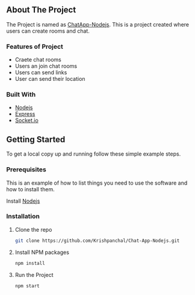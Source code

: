 ## About The Project

The Project is named as [ChatApp-Nodejs](https://node-krish-chatapp.herokuapp.com/). This is a project created where users can create rooms and chat.

### Features of Project
 * Craete chat rooms
 * Users an join chat rooms
 * Users can send links
 * User can send their location


### Built With

* [Nodejs](https://nodejs.org/en/)
* [Express](http://expressjs.com/)
* [Socket.io](https://socket.io/docs/v4/index.html)

## Getting Started

To get a local copy up and running follow these simple example steps.

### Prerequisites

This is an example of how to list things you need to use the software and how to install them.
 
 Install [Nodejs](https://nodejs.org/en/)
  
 ### Installation

1. Clone the repo
   ```sh
   git clone https://github.com/Krishpanchal/Chat-App-Nodejs.git
   ```
3. Install NPM packages
   ```sh
   npm install
   ```   
4. Run the Project
   ```sh
   npm start
   ```
